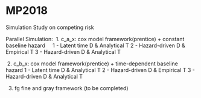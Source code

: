 # MP2018
Simulation Study on competing risk 

Parallel Simulation:
  1. c_a_x:
  cox model framework(prentice) + constant baseline hazard 
     1 - Latent time D & Analytical T
     2 - Hazard-driven D & Empirical T
     3 - Hazard-driven D & Analytical T
     
  2. c_b_x:
  cox model framework(prentice) + time-dependent baseline hazard 
     1 - Latent time D & Analytical T
     2 - Hazard-driven D & Empirical T
     3 - Hazard-driven D & Analytical T
     
  3. fg
  fine and gray framework (to be completed)
